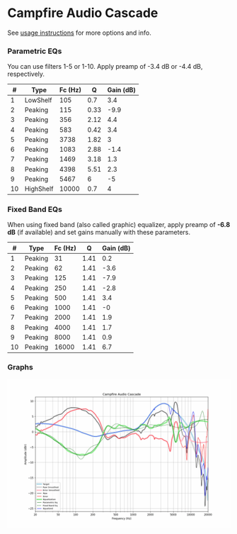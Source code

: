 # Campfire Audio Cascade
See [usage instructions](https://github.com/jaakkopasanen/AutoEq#usage) for more options and info.

### Parametric EQs
You can use filters 1-5 or 1-10. Apply preamp of -3.4 dB or -4.4 dB, respectively.

|   # | Type      |   Fc (Hz) |    Q |   Gain (dB) |
|-----|-----------|-----------|------|-------------|
|   1 | LowShelf  |       105 | 0.7  |         3.4 |
|   2 | Peaking   |       115 | 0.33 |        -9.9 |
|   3 | Peaking   |       356 | 2.12 |         4.4 |
|   4 | Peaking   |       583 | 0.42 |         3.4 |
|   5 | Peaking   |      3738 | 1.82 |         3   |
|   6 | Peaking   |      1083 | 2.88 |        -1.4 |
|   7 | Peaking   |      1469 | 3.18 |         1.3 |
|   8 | Peaking   |      4398 | 5.51 |         2.3 |
|   9 | Peaking   |      5467 | 6    |        -5   |
|  10 | HighShelf |     10000 | 0.7  |         4   |

### Fixed Band EQs
When using fixed band (also called graphic) equalizer, apply preamp of **-6.8 dB** (if available) and set gains manually with these parameters.

|   # | Type    |   Fc (Hz) |    Q |   Gain (dB) |
|-----|---------|-----------|------|-------------|
|   1 | Peaking |        31 | 1.41 |         0.2 |
|   2 | Peaking |        62 | 1.41 |        -3.6 |
|   3 | Peaking |       125 | 1.41 |        -7.9 |
|   4 | Peaking |       250 | 1.41 |        -2.8 |
|   5 | Peaking |       500 | 1.41 |         3.4 |
|   6 | Peaking |      1000 | 1.41 |        -0   |
|   7 | Peaking |      2000 | 1.41 |         1.9 |
|   8 | Peaking |      4000 | 1.41 |         1.7 |
|   9 | Peaking |      8000 | 1.41 |         0.9 |
|  10 | Peaking |     16000 | 1.41 |         6.7 |

### Graphs
![](./Campfire%20Audio%20Cascade.png)
